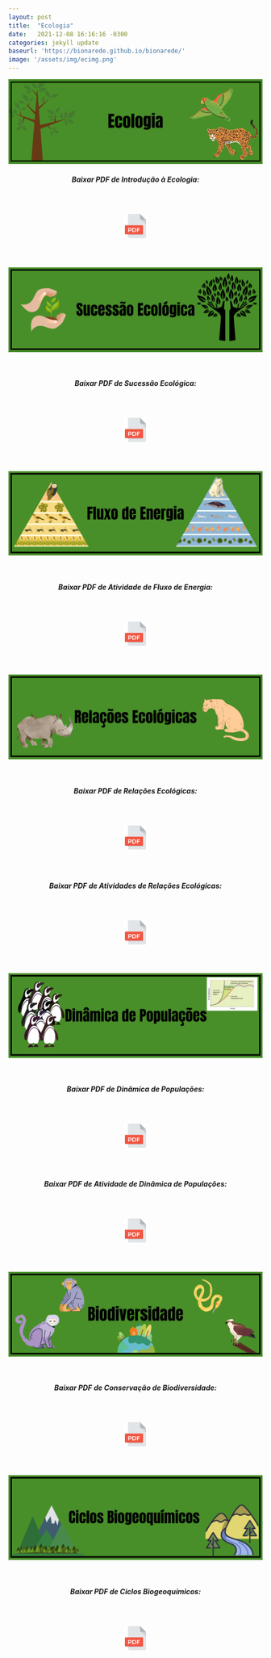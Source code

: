 ```yaml
---
layout: post
title:  "Ecologia"
date:   2021-12-08 16:16:16 -0300
categories: jekyll update 
baseurl: 'https://bionarede.github.io/bionarede/'
image: '/assets/img/ecimg.png'
---
```

[comment]: <> 

![Ecologia](/assets/img/ecologia.png)
<br>

<h5 style="text-align: center;">Baixar PDF de Introdução à Ecologia:</h5>

<br>

<h5 style="text-align: center;"><a href="https://drive.google.com/u/0/uc?id=1cz08_AEH_mrnplg67mQXSdbH5CQldnEa&export=download"><img src="/assets/img/pdf.png" width="48" height="48"></a></h5>

<br>

![Ecologia](/assets/img/sucessaoeco.png)

<br>

<h5 style="text-align: center;">Baixar PDF de Sucessão Ecológica:</h5>

<br>

<h5 style="text-align: center;"><a href="https://drive.google.com/u/0/uc?id=1jnioN7La4Na2IXtg0uXuyMrHBqip-Ekm&export=download"><img src="/assets/img/pdf.png" width="48" height="48"></a></h5>

<br>

![Ecologia](/assets/img/fluxoenergia.png)

<br>

<h5 style="text-align: center;">Baixar PDF de Atividade de Fluxo de Energia:</h5>

<br>

<h5 style="text-align: center;"><a href="https://drive.google.com/u/0/uc?id=15EpFd5SzZqnj0qomk9t6WdmX6ix3AO-F&export=download"><img src="/assets/img/pdf.png" width="48" height="48"></a></h5>

<br>

![Ecologia](/assets/img/relacoeseco.png)

<br>

<h5 style="text-align: center;">Baixar PDF de Relações Ecológicas:</h5>

<br>

<h5 style="text-align: center;"><a href="https://drive.google.com/u/0/uc?id=1JF4XSeMxoe3ZhQlj5nVnUvcwQAwiUTIg&export=download"><img src="/assets/img/pdf.png" width="48" height="48"></a></h5>

<br>

<h5 style="text-align: center;">Baixar PDF de Atividades de Relações Ecológicas:</h5>

<br>

<h5 style="text-align: center;"><a href="https://drive.google.com/u/0/uc?id=1WuF8boNnRIH_X7YRYltXe2nltzjdLOZg&export=download"><img src="/assets/img/pdf.png" width="48" height="48"></a></h5>

<br>

![Ecologia](/assets/img/dinamicadepop.png)

<br>

<h5 style="text-align: center;">Baixar PDF de Dinâmica de Populações:</h5>

<br>

<h5 style="text-align: center;"><a href="https://drive.google.com/u/0/uc?id=1b-pNzaemxH78ykozm5c3xIbY-fwJ7gL9&export=download"><img src="/assets/img/pdf.png" width="48" height="48"></a></h5>

<br>

<h5 style="text-align: center;">Baixar PDF de Atividade de Dinâmica de Populações:</h5>

<br>

<h5 style="text-align: center;"><a href="https://drive.google.com/u/0/uc?id=1fLW7lt63WaTTYWD0XGnGlx22KwcLLeMQ&export=download"><img src="/assets/img/pdf.png" width="48" height="48"></a></h5>

<br>

![Ecologia](/assets/img/biodiversidade.png)

<br>

<h5 style="text-align: center;">Baixar PDF de Conservação de Biodiversidade:</h5>

<br>

<h5 style="text-align: center;"><a href="https://drive.google.com/u/0/uc?id=1DBqqmi0Rk-Gbznk6h8jiw8X72zb4YEiq&export=download"><img src="/assets/img/pdf.png" width="48" height="48"></a></h5>

<br>

![Ecologia](/assets/img/ciclosbgq.png)

<br>

<h5 style="text-align: center;">Baixar PDF de Ciclos Biogeoquímicos:</h5>

<br>

<h5 style="text-align: center;"><a href="https://drive.google.com/u/0/uc?id=1SS04iySPhhAeaKiTgC2l2pTLcPSjowD5&export=download"><img src="/assets/img/pdf.png" width="48" height="48"></a></h5>

<br>